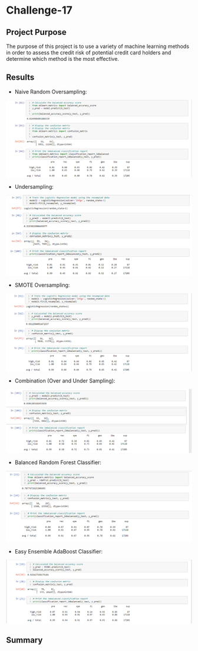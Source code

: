 # Challenge-17

## Project Purpose
The purpose of this project is to use a variety of machine learning methods in order to assess the credit risk of potential credit card holders and determine which method is the most effective.

## Results

- Naive Random Oversampling:

![This is an image](https://github.com/sandmanN7/Challenge-17/blob/main/Images/OS.png)

- Undersampling:

![This is an image](https://github.com/sandmanN7/Challenge-17/blob/main/Images/US.png)

- SMOTE Oversampling:

![This is an image](https://github.com/sandmanN7/Challenge-17/blob/main/Images/SMOTE.png)

- Combination (Over and Under Sampling):

![This is an image](https://github.com/sandmanN7/Challenge-17/blob/main/Images/COMBO.png)

- Balanced Random Forest Classifier:

![This is an image](https://github.com/sandmanN7/Challenge-17/blob/main/Images/rdm.png)


- Easy Ensemble AdaBoost Classifier: 

![This is an image](https://github.com/sandmanN7/Challenge-17/blob/main/Images/Ada.png)






## Summary
